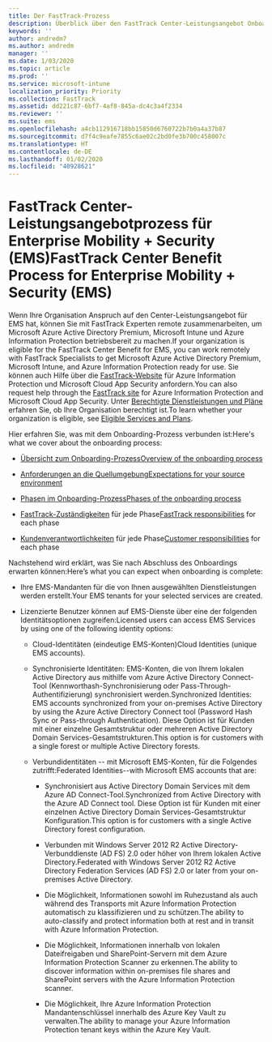 ```yaml
---
title: Der FastTrack-Prozess
description: Überblick über den FastTrack Center-Leistungsangebot Onboarding Prozess
keywords: ''
author: andredm7
ms.author: andredm
manager: ''
ms.date: 1/03/2020
ms.topic: article
ms.prod: ''
ms.service: microsoft-intune
localization_priority: Priority
ms.collection: FastTrack
ms.assetid: dd221c87-6bf7-4af8-845a-dc4c3a4f2334
ms.reviewer: ''
ms.suite: ems
ms.openlocfilehash: a4cb112916718bb15850d6760722b7b0a4a37b87
ms.sourcegitcommit: d7f4c9eafe7855c6ae02c2bd0fe3b700c458007c
ms.translationtype: HT
ms.contentlocale: de-DE
ms.lasthandoff: 01/02/2020
ms.locfileid: "40928621"
---
```

# <a name="fasttrack-center-benefit-process-for-enterprise-mobility--security-ems"></a><span data-ttu-id="46813-103">FastTrack Center-Leistungsangebotprozess für Enterprise Mobility + Security (EMS)</span><span class="sxs-lookup"><span data-stu-id="46813-103">FastTrack Center Benefit Process for Enterprise Mobility + Security (EMS)</span></span>
<span data-ttu-id="46813-104">Wenn Ihre Organisation Anspruch auf den Center-Leistungsangebot für EMS hat, können Sie mit FastTrack Experten remote zusammenarbeiten, um Microsoft Azure Active Directory Premium, Microsoft Intune und Azure Information Protection betriebsbereit zu machen.</span><span class="sxs-lookup"><span data-stu-id="46813-104">If your organization is eligible for the FastTrack Center Benefit for EMS, you can work remotely with FastTrack Specialists to get Microsoft Azure Active Directory Premium, Microsoft Intune, and Azure Information Protection ready for use.</span></span> <span data-ttu-id="46813-105">Sie können auch Hilfe über die [FastTrack-Website](https://www.microsoft.com/fasttrack/microsoft-365/ems) für Azure Information Protection und Microsoft Cloud App Security anfordern.</span><span class="sxs-lookup"><span data-stu-id="46813-105">You can also request help through the [FastTrack site](https://www.microsoft.com/fasttrack/microsoft-365/ems) for Azure Information Protection and Microsoft Cloud App Security.</span></span> <span data-ttu-id="46813-106">Unter [Berechtigte Dienstleistungen und Pläne](M365-eligible-services-and-plans.md) erfahren Sie, ob Ihre Organisation berechtigt ist.</span><span class="sxs-lookup"><span data-stu-id="46813-106">To learn whether your organization is eligible, see [Eligible Services and Plans](M365-eligible-services-and-plans.md).</span></span>


<span data-ttu-id="46813-107">Hier erfahren Sie, was mit dem Onboarding-Prozess verbunden ist:</span><span class="sxs-lookup"><span data-stu-id="46813-107">Here's what we cover about the onboarding process:</span></span>

-   [<span data-ttu-id="46813-108">Übersicht zum Onboarding-Prozess</span><span class="sxs-lookup"><span data-stu-id="46813-108">Overview of the onboarding process</span></span>](EMS-fasttrack-benefit-overview.md)

-   [<span data-ttu-id="46813-109">Anforderungen an die Quellumgebung</span><span class="sxs-lookup"><span data-stu-id="46813-109">Expectations for your source environment</span></span>](EMS-source-environment-expectations.md)

-   [<span data-ttu-id="46813-110">Phasen im Onboarding-Prozess</span><span class="sxs-lookup"><span data-stu-id="46813-110">Phases of the onboarding process</span></span>](EMS-onboarding-phases.md)

-   <span data-ttu-id="46813-111">[FastTrack-Zuständigkeiten](EMS-fasttrack-responsibilities.md) für jede Phase</span><span class="sxs-lookup"><span data-stu-id="46813-111">[FastTrack responsibilities](EMS-fasttrack-responsibilities.md) for each phase</span></span>

-   <span data-ttu-id="46813-112">[Kundenverantwortlichkeiten](EMS-your-responsibilities.md) für jede Phase</span><span class="sxs-lookup"><span data-stu-id="46813-112">[Customer responsibilities](EMS-your-responsibilities.md) for each phase</span></span>

<span data-ttu-id="46813-113">Nachstehend wird erklärt, was Sie nach Abschluss des Onboardings erwarten können:</span><span class="sxs-lookup"><span data-stu-id="46813-113">Here’s what you can expect when onboarding is complete:</span></span>

-   <span data-ttu-id="46813-114">Ihre EMS-Mandanten für die von Ihnen ausgewählten Dienstleistungen werden erstellt.</span><span class="sxs-lookup"><span data-stu-id="46813-114">Your EMS tenants for your selected services are created.</span></span>

-   <span data-ttu-id="46813-115">Lizenzierte Benutzer können auf EMS-Dienste über eine der folgenden Identitätsoptionen zugreifen:</span><span class="sxs-lookup"><span data-stu-id="46813-115">Licensed users can access EMS Services by using one of the following identity options:</span></span>

    -   <span data-ttu-id="46813-116">Cloud-Identitäten (eindeutige EMS-Konten)</span><span class="sxs-lookup"><span data-stu-id="46813-116">Cloud Identities (unique EMS accounts).</span></span>

    -   <span data-ttu-id="46813-117">Synchronisierte Identitäten: EMS-Konten, die von Ihrem lokalen Active Directory aus mithilfe vom Azure Active Directory Connect-Tool (Kennworthash-Synchronisierung oder Pass-Through-Authentifizierung) synchronisiert werden.</span><span class="sxs-lookup"><span data-stu-id="46813-117">Synchronized Identities: EMS accounts synchronized from your on-premises Active Directory by using the Azure Active Directory Connect tool (Password Hash Sync or Pass-through Authentication).</span></span> <span data-ttu-id="46813-118">Diese Option ist für Kunden mit einer einzelne Gesamtstruktur oder mehreren Active Directory Domain Services-Gesamtstrukturen.</span><span class="sxs-lookup"><span data-stu-id="46813-118">This option is for customers with a single forest or multiple Active Directory forests.</span></span>

    -   <span data-ttu-id="46813-119">Verbundidentitäten -- mit Microsoft EMS-Konten, für die Folgendes zutrifft:</span><span class="sxs-lookup"><span data-stu-id="46813-119">Federated Identities--with Microsoft EMS accounts that are:</span></span>

        -   <span data-ttu-id="46813-120">Synchronisiert aus Active Directory Domain Services mit dem Azure AD Connect-Tool.</span><span class="sxs-lookup"><span data-stu-id="46813-120">Synchronized from Active Directory with the Azure AD Connect tool.</span></span> <span data-ttu-id="46813-121">Diese Option ist für Kunden mit einer einzelnen Active Directory Domain Services-Gesamtstruktur Konfiguration.</span><span class="sxs-lookup"><span data-stu-id="46813-121">This option is for customers with a single Active Directory forest configuration.</span></span>

        -   <span data-ttu-id="46813-122">Verbunden mit Windows Server 2012 R2 Active Directory-Verbunddienste (AD FS) 2.0 oder höher von Ihrem lokalen Active Directory.</span><span class="sxs-lookup"><span data-stu-id="46813-122">Federated with Windows Server 2012 R2 Active Directory Federation Services (AD FS) 2.0 or later from your on-premises Active Directory.</span></span>

        -   <span data-ttu-id="46813-123">Die Möglichkeit, Informationen sowohl im Ruhezustand als auch während des Transports mit Azure Information Protection automatisch zu klassifizieren und zu schützen.</span><span class="sxs-lookup"><span data-stu-id="46813-123">The ability to auto-classify and protect information both at rest and in transit with Azure Information Protection.</span></span> 

        -   <span data-ttu-id="46813-124">Die Möglichkeit, Informationen innerhalb von lokalen Dateifreigaben und SharePoint-Servern mit dem Azure Information Protection Scanner zu erkennen.</span><span class="sxs-lookup"><span data-stu-id="46813-124">The ability to discover information within on-premises file shares and SharePoint servers with the Azure Information Protection scanner.</span></span> 

        -   <span data-ttu-id="46813-125">Die Möglichkeit, Ihre Azure Information Protection Mandantenschlüssel innerhalb des Azure Key Vault zu verwalten.</span><span class="sxs-lookup"><span data-stu-id="46813-125">The ability to manage your Azure Information Protection tenant keys within the Azure Key Vault.</span></span> 
